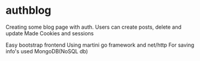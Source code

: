 # authblog

Creating some blog page with auth.
Users can create posts, delete and update
Made Cookies and sessions

Easy bootstrap frontend
Using martini go framework and net/http
For saving info's used MongoDB(NoSQL db)

